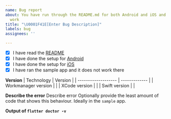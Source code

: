 ```yaml
---
name: Bug report
about: You have run through the README.md for both Android and iOS and it still won't
  work
title: "\U0001F41E[Enter Bug Description]"
labels: bug
assignees: ''

---
```


- [x] I have read the [README](https://github.com/vrtdev/flutter_workmanager/blob/master/README.md)
- [x] I have done the setup for [Android](https://github.com/vrtdev/flutter_workmanager/blob/master/ANDROID_SETUP.md)
- [x] I have done the setup for [iOS](https://github.com/vrtdev/flutter_workmanager/blob/master/IOS_SETUP.md)
- [x] I have ran the sample app and it does not work there

**Version**
| Technology | Version |
| ------------------- | ------------- |
| Workmanager version | |
| XCode version       | |
| Swift version       | |

**Describe the error**
Describe error
Optionally provide the least amount of code that shows this behaviour. Ideally in the `sample` app.

**Output of `flutter doctor -v`**

